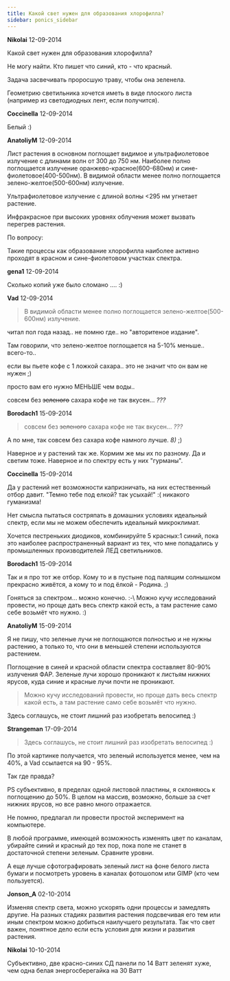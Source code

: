 ```yaml
---
title: Какой свет нужен для образования хлорофилла?
sidebar: ponics_sidebar
---
```


**Nikolai** 12-09-2014

Какой свет нужен для образования хлорофилла?

Не могу найти. Кто пишет что синий, кто - что красный.

Задача засвечивать проросшую траву, чтобы она зеленела.

Геометрию светильника хочется иметь в виде плоского листа (например из светодиодных лент, если получится). 


**Coccinella** 12-09-2014

Белый :)


**AnatoliyM** 12-09-2014

Лист растения в основном поглощает видимое и ультрафиолетовое излучение с длинами волн от 300 до 750 нм. Наиболее полно поглощается излучение оранжево-красное(600-680нм) и сине-фиолетовое(400-500нм). В видимой области менее полно поглощается зелено-желтое(500-600нм) излучение. 

Ультрафиолетовое излучение с длиной волны &lt;295 нм угнетает растение.

Инфракрасное при высоких уровнях облучения может вызвать перегрев растения.

По вопросу:

Такие процессы как образование хлорофилла наиболее активно проходят в красном и сине-фиолетовом участках спектра.


**gena1** 12-09-2014

Сколько копий уже было сломано .... :)


**Vad** 12-09-2014

> В видимой области менее полно поглощается зелено-желтое(500-600нм) излучение. 

читал пол года назад.. не помню где.. но "авторитеное издание".

Там говорили, что зелено-желтое поглощается на 5-10% меньше.. всего-то..

если вы пьете кофе с 1 ложкой сахара.. это не значит что он вам не нужен ;)

просто вам его нужно МЕНЬШЕ чем воды..

совсем без ~~зеленого~~ сахара кофе не так вкусен... *???*


**Borodach1** 15-09-2014

> совсем без ~~зеленого~~ сахара кофе не так вкусен... *???*

А по мне, так совсем без сахара кофе намного лучше. *8)* ;)

Наверное и у растений так же. Кормим же мы их по разному. Да и светим тоже. Наверное и по спектру есть у них "гурманы".


**Coccinella** 15-09-2014

Да у растений нет возможности капризничать, на них естественный отбор давит. "Темно тебе под елкой? так усыхай!" :( никакого гуманизма!

Нет смысла пытаться состряпать в домашних условиях идеальный спектр, если мы не можем обеспечить идеальный микроклимат.

Хочется пестреньких диодиков, комбинируйте 5 красных:1 синий, пока это наиболее распространенный вариант из тех, что мне попадались у промышленных производителей ЛЕД светильников.


**Borodach1** 15-09-2014

Так и я про тот же отбор. Кому то и в пустыне под палящим солнышком прекрасно живётся, а кому то и под ёлкой - Родина. ;)

Гоняться за спектром... можно конечно. :-\ Можно кучу исследований провести, но проще дать весь спектр какой есть, а там растение само себе возьмёт что нужно. :)


**AnatoliyM** 15-09-2014

Я не пишу, что зеленые лучи не поглощаются полностью и не нужны растению, а только то, что они в меньшей степени используются растением.

Поглощение в синей и красной области спектра составляет 80-90% излучения ФАР. Зеленые лучи хорошо проникают к листьям нижних ярусов, куда синие и красные лучи почти не проникают.

> Можно кучу исследований провести, но проще дать весь спектр какой есть, а там растение само себе возьмёт что нужно.

Здесь соглашусь, не стоит лишний раз изобретать велосипед :)


**Strangeman** 17-09-2014

> Здесь соглашусь, не стоит лишний раз изобретать велосипед :)

По этой картинке получается, что зеленый используется менее, чем на 40%, а Vad ссылается на 90 - 95%.

Так где правда?

PS субъективно, в пределах одной листовой пластины, я склоняюсь к поглощению до 50%. В целом на массив, возможно, больше за счет нижних ярусов, но все равно много отражается.

Не помню, предлагал ли провести простой эксперимент на компьютере.

В любой программе, имеющей возможность изменять цвет по каналам, убирайте синий и красный до тех пор, пока поле не станет в достаточной степени зеленым. Сравните уровни.

А еще лучше сфотографировать зеленый лист на фоне белого листа бумаги и посмотреть уровень в каналах фотошопом или GIMP (кто чем пользуется).


**Jonson_A** 02-10-2014

Изменяя спектр света, можно ускорять одни процессы и замедлять другие. На разных стадиях развития растения подсвечивая его тем или иным спектром можно добиться наилучшего результата. Так что свет важен, понятное дело если есть условия для жизни и развития растения. 


**Nikolai** 10-10-2014

Субъективно, две красно-синих СД панели по 14 Ватт зеленят хуже, чем одна белая энергосберегайка на 30 Ватт 



